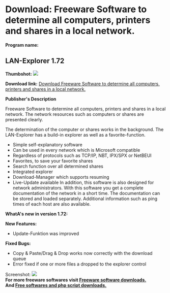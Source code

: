 # Download: Freeware Software to determine all computers, printers and shares in a local network.

**Program name:**

## LAN-Explorer 1.72

  
**Thumbshot:** ![](http://www.freewarefiles.com/screenshot/sslanexplorer1_md.jpg)   
  
**Download link:** [Download Freeware Software to determine all computers, printers and shares in a local network.](http://freesoftwares.boysofts.com/LAN-Explorer_program_50014.html)  
  


**Publisher's Description**  
  


Freeware Software to determine all computers, printers and shares in a local network. The network resources such as computers or shares are presented clearly. 

The determination of the computer or shares works in the background. The LAN-Explorer has a build-in explorer as well as a favorite-function.

  * Simple self-explanatory software 
  * Can be used in every network which is Microsoft compatible 
  * Regardless of protocols such as TCP/IP, NBT, IPX/SPX or NetBEUI 
  * Favorites, to save your favorite shares 
  * Search function over all determined shares 
  * Integrated explorer 
  * Download-Manager which supports resuming 
  * Live-Update available 
In addition, this software is also designed for network administrators. With this software you get a complete documentation of the network in a short time. The documentation can be stored and loaded separately. Additional information such as ping times of each host are also available. 

**WhatA's new in version 1.72:**

**New Features:**

  * Update-Funktion was improved 

**Fixed Bugs:**

  * Copy & Paste/Drag & Drop works now correctly with the download queue 
  * Error fixed if one or more files a dropped to the explorer control 

  
  
Screenshot: ![](http://www.freewarefiles.com/screenshot/sslanexplorer1.jpg)   
**For more freeware softwares visit [Freeware software downloads.](http://freesoftwares.boysofts.com/)**   
**And [Free softwares and php script downloads.](http://www.boysofts.com/)**
